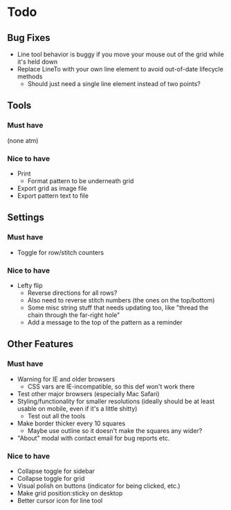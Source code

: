 # Todo

## Bug Fixes
- Line tool behavior is buggy if you move your mouse out of the grid while it's held down
- Replace LineTo with your own line element to avoid out-of-date lifecycle methods
  - Should just need a single line element instead of two points?


## Tools

### Must have
(none atm)

### Nice to have
- Print
  - Format pattern to be underneath grid
- Export grid as image file
- Export pattern text to file


## Settings

### Must have
- Toggle for row/stitch counters

### Nice to have
- Lefty flip
  - Reverse directions for all rows?
  - Also need to reverse stitch numbers (the ones on the top/bottom)
  - Some misc string stuff that needs updating too, like "thread the chain through the far-right hole"
  - Add a message to the top of the pattern as a reminder


## Other Features

### Must have
- Warning for IE and older browsers
  - CSS vars are IE-incompatible, so this def won't work there
- Test other major browsers (especially Mac Safari)
- Styling/functionality for smaller resolutions (ideally should be at least usable on mobile, even if it's a little shitty)
  - Test out all the tools
- Make border thicker every 10 squares
  - Maybe use outline so it doesn't make the squares any wider?
- "About" modal with contact email for bug reports etc.

### Nice to have
- Collapse toggle for sidebar
- Collapse toggle for grid
- Visual polish on buttons (indicator for being clicked, etc.)
- Make grid position:sticky on desktop
- Better cursor icon for line tool